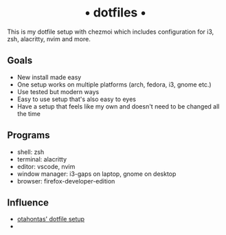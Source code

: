 <h1 align='center'>• dotfiles •</h1>

This is my dotfile setup with chezmoi which includes configuration for i3, zsh, alacritty, nvim and more.

## Goals
- New install made easy
- One setup works on multiple platforms (arch, fedora, i3, gnome etc.)
- Use tested but modern ways
- Easy to use setup that's also easy to eyes
- Have a setup that feels like my own and doesn't need to be changed all the
  time

## Programs
- shell: zsh
- terminal: alacritty
- editor: vscode, nvim
- window manager: i3-gaps on laptop, gnome on desktop
- browser: firefox-developer-edition

## Influence
- [otahontas' dotfile setup](github.com/otahontas/dotfiles)
- 
